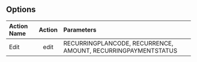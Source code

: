 ## Options

Action Name | Action | Parameters
:----------- |:-------------:| :-----------
Edit  |edit | RECURRINGPLANCODE, RECURRENCE, AMOUNT, RECURRINGPAYMENTSTATUS


